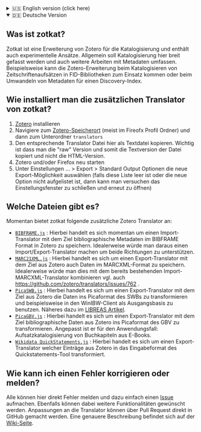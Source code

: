 <details>
<summary>🇺🇸 English version (click here)</summary>

## What is zotkat?

Zotkat `[:tzo:tkat]` is an extension of Zotero for cataloguing in a broad sense and contains also some experimental approaches.

## How can I install an additional export translator from zotkat?

1. Install [Zotero](https://www.zotero.org/)
2. Go to the [Zotero Data Directory Location](https://www.zotero.org/support/preferences/advanced) (usually in your Firefox profile) and then to the subfolder `translators`
3. Copy the raw (!) text file of the additional export translator from zotkat
4. Restart Zotero and/or Firefox
5. Go to `Preferences...` > `Export` > `Default Output Options` and choose the new export translator there (if this list is empty or the option does not occur there then close the preferences dialog and open it again)

## Which translator do exists?

Currently, zotkat has the following additonal Zotero Translators:
 * [`BIBFRAME.js`](https://raw.githubusercontent.com/UB-Mannheim/zotkat/master/BIBFRAME.js) : This is a import translator with the goal to save data in the BIBFRAME format into Zotero. Ideally this translator would be extended to an import/export translator.
 * [`MARC21XML.js`](https://raw.githubusercontent.com/UB-Mannheim/zotkat/master/MARC21XML.js) : This is an export translator with the goal to save data from Zotero in the MARCXML format. Ideally one would integrate this into the existing import translator for MARCXML, cf. https://github.com/zotero/translators/issues/762 .
 * [`PicaSWB.js`](https://raw.githubusercontent.com/UB-Mannheim/zotkat/master/PicaSWB.js) : This is a export translator with the goal data from Zotero to save in the Pica format as it is used in the SWB union cataloguing and then for example import it in the WinIBW client. See also this German article [LIBREAS #29](http://libreas.eu/ausgabe29/05kim/).
 * [`PicaGBV.js`](https://raw.githubusercontent.com/UB-Mannheim/zotkat/master/PicaGBV.js) : This is an export translaot with the goal to save data from Zotero in the Pica format as it is used in the GBV union cataloguing. the translator is adjusted for the use case to catalogue chapters from ebooks.
 * [`Wikidata QuickStatements.js`](https://raw.githubusercontent.com/UB-Mannheim/zotkat/master/Wikidata%20QuickStatements.js) : This is an export translator with the goal to save data from Zotero in the input format of the Quickstatement tools.
 
## How can I report an error or correct it?

Everyone can report errors here directly by opening an [issue](https://github.com/UB-Mannheim/zotkat/issues). Moreover, feature reqests can be discussed there. Any changes of a translator can be done suggested by a pull reqest directly on GitHub. A more detailed description (in German) can be found on this [wiki page](https://github.com/UB-Mannheim/zotkat/wiki).


</details>



<details open>
<summary>🇩🇪 Deutsche Version</summary>


## Was ist zotkat?

Zotkat ist eine Erweiterung von Zotero für die Katalogisierung und enthält auch experimentelle Ansätze. Allgemein soll Katalogisierung hier breit gefasst werden und auch weitere Arbeiten mit Metadaten umfassen. Beispielsweise kann die Zotero-Erweiterung beim Katalogisieren von Zeitschriftenaufsätzen in FID-Bibliotheken zum Einsatz kommen oder beim Umwandeln von Metadaten für einen Discovery-Index.

## Wie installiert man die zusätzlichen Translator von zotkat?

1. [Zotero](https://www.zotero.org/) installieren
2. Navigiere zum [Zotero-Speicherort](https://www.zotero.org/support/de/preferences/advanced#speicherort) (meist im Fireofx Profil Ordner) und dann zum Unterordner `translators`
3. Den entsprechende Translator Datei hier als Textdatei kopieren. Wichtig ist dass man die "raw" Version und somit die Textversion der Datei kopiert und nicht die HTML-Version.
4. Zotero und/oder Firefox neu starten
5. Unter Einstellungen ... > Export > Standard Output Optionen die neue Export-Möglichkeit auswählen (falls diese Liste leer ist oder die neue Option nicht aufgelistet ist, dann kann man versuchen das Einstellungsfenster zu schließen und erneut zu öffnen)

## Welche Dateien gibt es?

Momentan bietet zotkat folgende zusätzliche Zotero Translator an:
 * [`BIBFRAME.js`](https://raw.githubusercontent.com/UB-Mannheim/zotkat/master/BIBFRAME.js) : Hierbei handelt es sich momentan um einen Import-Translator mit dem Ziel bibliographische Metadaten im BIBFRAME Format in Zotero zu speichern. Idealerweise würde man daraus einen Import/Export-Translator machen um beide Richtungen zu unterstützen.
 * [`MARC21XML.js`](https://raw.githubusercontent.com/UB-Mannheim/zotkat/master/MARC21XML.js) : Hierbei handelt es sich um einen Export-Translator mit dem Ziel aus Zotero auch Daten im MARCXML-Format zu speichern. Idealerweise würde man dies mit dem bereits bestehenden Import-MARCXML-Translator kombinieren vgl. auch https://github.com/zotero/translators/issues/762 .
 * [`PicaSWB.js`](https://raw.githubusercontent.com/UB-Mannheim/zotkat/master/PicaSWB.js) : Hierbei handelt es sich um einen Export-Translator mit dem Ziel aus Zotero die Daten ins Picaformat des SWBs zu transformieren und beispielsweise in den WinIBW-Client als Ausgangsbasis zu benutzen. Näheres dazu im [LIBREAS Artikel](http://libreas.eu/ausgabe29/05kim/).
 * [`PicaGBV.js`](https://raw.githubusercontent.com/UB-Mannheim/zotkat/master/PicaGBV.js) : Hierbei handelt es sich um einen Export-Translator mit dem Ziel bibliographische Daten aus Zotero ins Picaformat des GBV zu transformieren. Angepasst ist er für den Anwendungsfall: Aufsatzkatalogisierung von Buchkapiteln aus E-Books.
 * [`Wikidata QuickStatements.js`](https://raw.githubusercontent.com/UB-Mannheim/zotkat/master/Wikidata%20QuickStatements.js) : Hierbei handelt es sich  um einen Export-Translator welcher Einträge aus Zotero in das Eingabeformat des Quickstatements-Tool transformiert.
 
## Wie kann ich einen Fehler korrigieren oder melden?
 
Alle  können hier direkt Fehler melden und dazu einfach einen [Issue](https://github.com/UB-Mannheim/zotkat/issues) aufmachen. Ebenfalls können dabei weitere Funktionalitäten gewünscht werden. Anpassungen an die Translator können über Pull Request direkt in GitHub gemacht werden. Eine genauere Beschreibung befindet sich auf der [Wiki-Seite](https://github.com/UB-Mannheim/zotkat/wiki).



</details>
